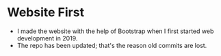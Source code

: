 # Website First

- I made the website with the help of Bootstrap when I first started web development in 2019.
- The repo has been updated; that's the reason old commits are lost.
